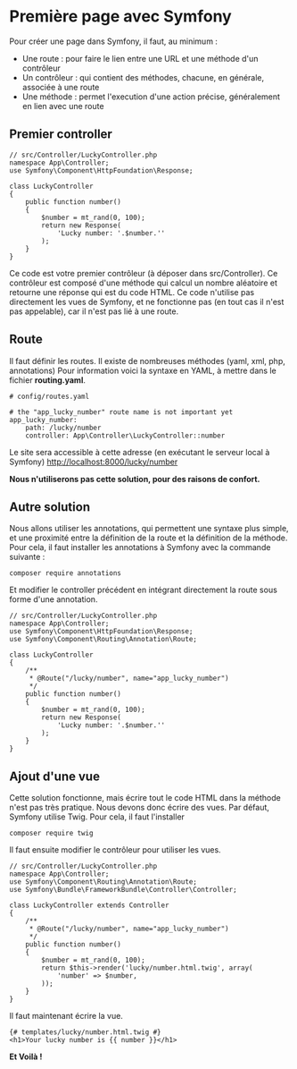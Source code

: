 # Première page avec Symfony

Pour créer une page dans Symfony, il faut, au minimum :

* Une route : pour faire le lien entre une URL et une méthode d'un contrôleur
* Un contrôleur : qui contient des méthodes, chacune, en générale, associée à une route
* Une méthode : permet l'execution d'une action précise, généralement en lien avec une route

## Premier controller

```text
// src/Controller/LuckyController.php
namespace App\Controller;
use Symfony\Component\HttpFoundation\Response;

class LuckyController
{
    public function number()
    {
        $number = mt_rand(0, 100);
        return new Response(
            'Lucky number: '.$number.''
        );
    }
}
```

Ce code est votre premier contrôleur \(à déposer dans src/Controller\). Ce contrôleur est composé d'une méthode qui calcul un nombre aléatoire et retourne une réponse qui est du code HTML. Ce code n'utilise pas directement les vues de Symfony, et ne fonctionne pas \(en tout cas il n'est pas appelable\), car il n'est pas lié à une route.

## Route

Il faut définir les routes. Il existe de nombreuses méthodes \(yaml, xml, php, annotations\) Pour information voici la syntaxe en YAML, à mettre dans le fichier **routing.yaml**.

```text
# config/routes.yaml

# the "app_lucky_number" route name is not important yet
app_lucky_number:
    path: /lucky/number
    controller: App\Controller\LuckyController::number
```

Le site sera accessible à cette adresse \(en exécutant le serveur local à Symfony\) [http://localhost:8000/lucky/number](http://localhost:8000/lucky/number)

**Nous n'utiliserons pas cette solution, pour des raisons de confort.**

## Autre solution

Nous allons utiliser les annotations, qui permettent une syntaxe plus simple, et une proximité entre la définition de la route et la définition de la méthode. Pour cela, il faut installer les annotations à Symfony avec la commande suivante :

```text
composer require annotations
```

Et modifier le controller précédent en intégrant directement la route sous forme d'une annotation.

```text
// src/Controller/LuckyController.php
namespace App\Controller;
use Symfony\Component\HttpFoundation\Response;
use Symfony\Component\Routing\Annotation\Route;

class LuckyController
{
    /**
     * @Route("/lucky/number", name="app_lucky_number")
     */
    public function number()
    {
        $number = mt_rand(0, 100);
        return new Response(
            'Lucky number: '.$number.''
        );
    }
}
```

## Ajout d'une vue

Cette solution fonctionne, mais écrire tout le code HTML dans la méthode n'est pas très pratique. Nous devons donc écrire des vues. Par défaut, Symfony utilise Twig. Pour cela, il faut l'installer

```text
composer require twig
```

Il faut ensuite modifier le contrôleur pour utiliser les vues.

```text
// src/Controller/LuckyController.php
namespace App\Controller;
use Symfony\Component\Routing\Annotation\Route;
use Symfony\Bundle\FrameworkBundle\Controller\Controller;

class LuckyController extends Controller
{
    /**
     * @Route("/lucky/number", name="app_lucky_number")
     */
    public function number()
    {
        $number = mt_rand(0, 100);
        return $this->render('lucky/number.html.twig', array(
            'number' => $number,
        ));
    }
}
```

Il faut maintenant écrire la vue.

```text
{# templates/lucky/number.html.twig #}
<h1>Your lucky number is {{ number }}</h1>
```

**Et Voilà !**


